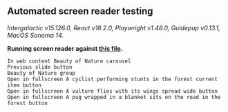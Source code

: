 ## Automated screen reader testing

_Intergalactic v15.126.0, React v18.2.0, Playwright v1.48.0,
Guidepup v0.13.1, MacOS Sonoma 14._

**Running screen reader against [this file](https://github.com/semrush/intergalactic/blob/master/website/docs/components/carousel/examples/carousel_with_default_indicators.tsx).**

```
In web content Beauty of Nature carousel
Previous slide button
Beauty of Nature group
Open in fullscreen A cyclist performing stunts in the forest current item button
Open in fullscreen A vulture flies with its wings spread wide button
Open in fullscreen A pug wrapped in a blanket sits on the road in the forest button
```
